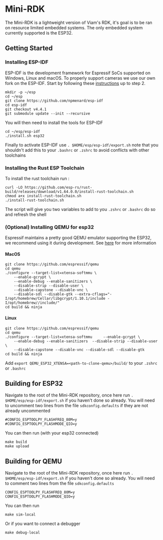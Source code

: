 # Mini-RDK
The Mini-RDK is a lightweight version of Viam's RDK, it's goal is to be ran on resource limited embedded systems. The only embedded system currently supported is the ESP32.

## Getting Started

### Installing ESP-IDF
ESP-IDF is the development framework for Espressif SoCs supported on Windows, Linux and macOS. 
To properly support cameras we use our own fork on the ESP-IDF. Start by following these [instructions](https://docs.espressif.com/projects/esp-idf/en/latest/esp32/get-started/linux-macos-setup.html) up to step 2.

``` shell
mkdir -p ~/esp
cd ~/esp
git clone https://github.com/npmenard/esp-idf
cd esp-idf
git checkout v4.4.1
git submodule update --init --recursive
```
You will then need to install the tools for ESP-IDF 

``` shell
cd ~/esp/esp-idf
./install.sh esp32
```

Finally to activate ESP-IDF use `. $HOME/esp/esp-idf/export.sh` note that you shouldn't add this to your `.bashrc` or `.zshrc` to avoid conflicts with other toolchains

### Installing the Rust ESP Toolchain
To install the rust toolchain run :

``` shell
curl -LO https://github.com/esp-rs/rust-build/releases/download/v1.64.0.0/install-rust-toolchain.sh
chmod a+x install-rust-toolchain.sh
./install-rust-toolchain.sh
```
The script will give you two variables to add to you `.zshrc` or `.bashrc` do so and refresh the shell

### (Optional) Installing QEMU for esp32
Espressif maintains a pretty good QEMU emulator supporting the ESP32, we recommend using it during development. See [here](https://github.com/espressif/qemu) for more information

#### MacOS
``` shell
git clone https://github.com/espressif/qemu
cd qemu
./configure --target-list=xtensa-softmmu \
    --enable-gcrypt \
    --enable-debug --enable-sanitizers \
    --disable-strip --disable-user \
    --disable-capstone --disable-vnc \
    --disable-sdl --disable-gtk --extra-cflags="-I/opt/homebrew/Cellar/libgcrypt/1.10.1/include -I/opt/homebrew//include/"
cd build && ninja
```
#### Linux
``` shell
git clone https://github.com/espressif/qemu
cd qemu
./configure --target-list=xtensa-softmmu     --enable-gcrypt \
    --enable-debug --enable-sanitizers  --disable-strip --disable-user \
    --disable-capstone --disable-vnc --disable-sdl --disable-gtk
cd build && ninja
```

Add `export QEMU_ESP32_XTENSA=<path-to-clone-qemu>/build/` to your `.zshrc` or `.bashrc`

## Building for ESP32
Navigate to the root of the Mini-RDK repository, once here run  `. $HOME/esp/esp-idf/export.sh` if you haven't done so already.
You will need to uncomment two lines from the file `sdkconfig.defaults` if they are not already uncommented

``` editorconfig
#CONFIG_ESPTOOLPY_FLASHFREQ_80M=y
#CONFIG_ESPTOOLPY_FLASHMODE_QIO=y
```
You can then run (with your esp32 connected)
``` shell
make build
make upload
```

## Building for QEMU
Navigate to the root of the Mini-RDK repository, once here run  `. $HOME/esp/esp-idf/export.sh` if you haven't done so already.
You will need to comment two lines from the file `sdkconfig.defaults`

``` editorconfig
CONFIG_ESPTOOLPY_FLASHFREQ_80M=y
CONFIG_ESPTOOLPY_FLASHMODE_QIO=y
```

You can then run 
``` shell
make sim-local
```
Or if you want to connect a debugger
``` shell
make debug-local
```
